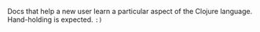 Docs that help a new user learn a particular aspect of the Clojure
language. Hand-holding is expected. `:)`
